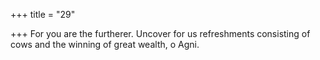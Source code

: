 +++
title = "29"

+++
For you are the furtherer. Uncover for us refreshments consisting of cows and the winning of great wealth, o Agni.